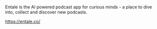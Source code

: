 Entale is the AI powered podcast app for curious minds - a place to dive into, collect and discover new podcasts.

https://entale.co/
